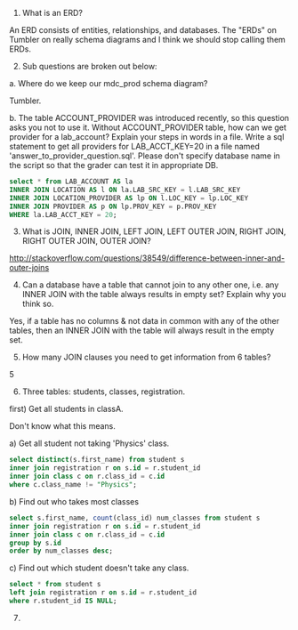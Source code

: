 1. What is an ERD?

An ERD consists of entities, relationships, and databases.  The "ERDs"
on Tumbler on really schema diagrams and I think we should stop calling
them ERDs.


2. Sub questions are broken out below:

a. Where do we keep our mdc_prod schema diagram?

Tumbler.

b. The table ACCOUNT_PROVIDER was introduced recently, so this question asks you not to use it. Without ACCOUNT_PROVIDER table, how can we get provider for a lab_account? Explain your steps in words in a file. Write a sql statement to get all providers for LAB_ACCT_KEY=20 in a file named 'answer_to_provider_question.sql'. Please don't specify database name in the script so that the grader can test it in appropriate DB.

```sql
select * from LAB_ACCOUNT AS la
INNER JOIN LOCATION AS l ON la.LAB_SRC_KEY = l.LAB_SRC_KEY
INNER JOIN LOCATION_PROVIDER AS lp ON l.LOC_KEY = lp.LOC_KEY
INNER JOIN PROVIDER AS p ON lp.PROV_KEY = p.PROV_KEY
WHERE la.LAB_ACCT_KEY = 20;
```


3. What is JOIN, INNER JOIN, LEFT JOIN, LEFT OUTER JOIN, RIGHT JOIN, RIGHT OUTER JOIN, OUTER JOIN?

http://stackoverflow.com/questions/38549/difference-between-inner-and-outer-joins




4. Can a database have a table that cannot join to any other one, i.e. any INNER JOIN with the table always results in empty set? Explain why you think so.

Yes, if a table has no columns & not data in common with any of the
other tables, then an INNER JOIN with the table will always result in
the empty set.


5. How many JOIN clauses you need to get information from 6 tables?

5


6. Three tables: students, classes, registration.

first) Get all students in classA.

Don't know what this means.

a) Get all student not taking 'Physics' class.

```sql
select distinct(s.first_name) from student s
inner join registration r on s.id = r.student_id
inner join class c on r.class_id = c.id
where c.class_name != "Physics";
```


b) Find out who takes most classes

```sql
select s.first_name, count(class_id) num_classes from student s
inner join registration r on s.id = r.student_id
inner join class c on r.class_id = c.id
group by s.id
order by num_classes desc;
```

c) Find out which student doesn't take any class.

```sql
select * from student s
left join registration r on s.id = r.student_id
where r.student_id IS NULL;
```


7.

